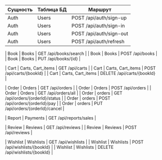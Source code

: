 | Сущность  | Таблица БД        | Маршрут |
|-----------|--------------------|--------|
| Auth      | Users              | POST /api/auth/sign-up |
| Auth      | Users              | POST /api/auth/sign-in |
| Auth      | Users              | POST /api/auth/sign-out |
| Auth      | Users              | POST /api/auth/refresh |

| Book      | Books              | GET /api/books/search |
| Book      | Books              | POST /api/books |
| Book      | Books              | PUT /api/books/{id} |

| Cart      | Carts, Cart_items  | GET /api/carts |
| Cart      | Carts, Cart_items  | POST /api/carts/{bookId} |
| Cart      | Carts, Cart_items  | DELETE /api/carts/{bookId} |

| Order     | Orders             | GET /api/orders |
| Order     | Orders             | POST /api/orders |
| Order     | Orders             | GET /api/orders/all |
| Order     | orders             | GET /api/orders/{orderId}/status |
| Order     | orders             | POST /api/orders/{orderId}/pay |
| Order     | orders             | PUT /api/orders/{orderId}/cancel |

| Report    | Payments    | GET /api/reports/sales |

| Review    | Reviews            | GET /api/reviews |
| Review    | Reviews            | POST /api/reviews |

| Wishlist  | Wishlists          | GET /api/wishlists |
| Wishlist  | Wishlists          | POST /api/wishlists/{bookId} |
| Wishlist  | Wishlists          | DELETE /api/wishlists/{bookId} |
